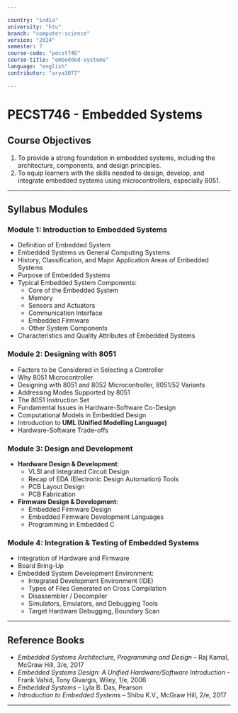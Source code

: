 ```yaml
---

country: "india"
university: "ktu"
branch: "computer-science"
version: "2024"
semester: 7
course-code: "pecst746"
course-title: "embedded-systems"
language: "english"
contributor: "arya3077"

---
```


# PECST746 - Embedded Systems

## Course Objectives

1. To provide a strong foundation in embedded systems, including the architecture, components, and design principles.  
2. To equip learners with the skills needed to design, develop, and integrate embedded systems using microcontrollers, especially 8051.  

---

## Syllabus Modules

### Module 1: Introduction to Embedded Systems

- Definition of Embedded System  
- Embedded Systems vs General Computing Systems  
- History, Classification, and Major Application Areas of Embedded Systems  
- Purpose of Embedded Systems  
- Typical Embedded System Components:  
  - Core of the Embedded System  
  - Memory  
  - Sensors and Actuators  
  - Communication Interface  
  - Embedded Firmware  
  - Other System Components  
- Characteristics and Quality Attributes of Embedded Systems  

### Module 2: Designing with 8051

- Factors to be Considered in Selecting a Controller  
- Why 8051 Microcontroller  
- Designing with 8051 and 8052 Microcontroller, 8051/52 Variants  
- Addressing Modes Supported by 8051  
- The 8051 Instruction Set  
- Fundamental Issues in Hardware-Software Co-Design  
- Computational Models in Embedded Design  
- Introduction to **UML (Unified Modelling Language)**  
- Hardware-Software Trade-offs  

### Module 3: Design and Development 

- **Hardware Design & Development**:  
  - VLSI and Integrated Circuit Design  
  - Recap of EDA (Electronic Design Automation) Tools  
  - PCB Layout Design  
  - PCB Fabrication  
- **Firmware Design & Development**:  
  - Embedded Firmware Design  
  - Embedded Firmware Development Languages  
  - Programming in Embedded C  

### Module 4: Integration & Testing of Embedded Systems

- Integration of Hardware and Firmware  
- Board Bring-Up  
- Embedded System Development Environment:  
  - Integrated Development Environment (IDE)  
  - Types of Files Generated on Cross Compilation  
  - Disassembler / Decompiler  
  - Simulators, Emulators, and Debugging Tools  
  - Target Hardware Debugging, Boundary Scan  

---

## Reference Books

- *Embedded Systems Architecture, Programming and Design* – Raj Kamal, McGraw Hill, 3/e, 2017  
- *Embedded Systems Design: A Unified Hardware/Software Introduction* – Frank Vahid, Tony Givargis, Wiley, 1/e, 2006  
- *Embedded Systems* – Lyla B. Das, Pearson  
- *Introduction to Embedded Systems* – Shibu K.V., McGraw Hill, 2/e, 2017  

---
